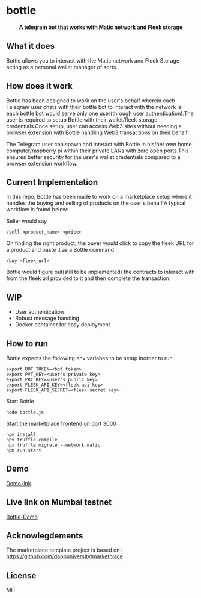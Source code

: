 <h1 align="left">bottle</h1>

<p align="center"><b>A telegram bot that works with Matic network and Fleek storage</b></p>

## What it does

Bottle allows you to interact with the Matic network and Fleek Storage acting as a personal wallet manager of sorts.

## How does it work

Bottle has been designed to work on the user's behalf wherein each Telegram user chats with their bottle bot to interact with the network ie each bottle bot would serve only one user(through user authentication).The user is required to setup Bottle with their wallet/fleek storage credentials.Once setup, user can access Web3 sites without needing a browser extension with Bottle handling Web3 transactions on their behalf.

The Telegram user can spawn and interact with Bottle in his/her own home computer/raspberry pi within their private LANs with zero open ports.This ensures better security for the user's wallet credentials compared to a browser extension workflow.

## Current Implementation
In this repo, Bottle has been made to work on a marketplace setup where it handles the buying and selling of products on the user's behalf.A typical workflow is found below:

Seller would say
```
/sell <product_name> <price>
```
On finding the right product, the buyer would click to copy the fleek URL for a product and paste it as a Bottle command

```
/buy <fleek_url>
```

Bottle would figure out(still to be implemented) the contracts to interact with from the fleek url provided to it and then complete the transaction.

## WIP
- User authentication
- Robust message handling 
- Docker container for easy deployment

## How to run

Bottle expects the following env variabes to be setup inorder to run
```
export BOT_TOKEN=<bot token>
export PVT_KEY=<user's private key>
export PBC_KEY=<user's public key>
export FLEEK_API_KEY=<fleek api key>
export FLEEK_API_SECRET=<fleek secret key>
```
Start Bottle 
```
node bottle.js
```
Start the marketplace frontend on port 3000 
```
npm install
npv truffle compile
npx truffle migrate --network matic
npm run start
```
## Demo

 [Demo link](https://www.youtube.com/watch?v=6aw6AURfBQI).

## Live link on Mumbai testnet

[Bottle-Demo](https://koder-abc123.github.io/Bottle/)

## Acknowlegdements

The marketplace template project is based on : https://github.com/dappuniversity/marketplace

## License

MIT
 







